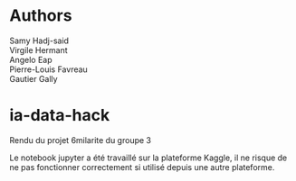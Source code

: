 # Authors

Samy Hadj-said\
Virgile Hermant\
Angelo Eap\
Pierre-Louis Favreau\
Gautier Gally

# ia-data-hack

Rendu du projet 6milarite du groupe 3

Le notebook jupyter a été travaillé sur la plateforme Kaggle, il ne risque de ne pas fonctionner correctement si utilisé depuis une autre plateforme.
